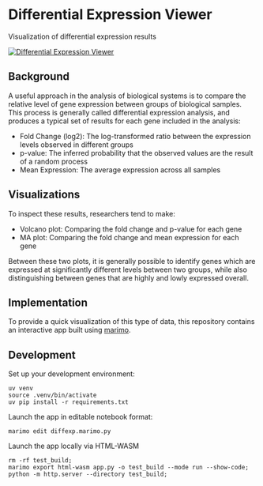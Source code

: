 # Differential Expression Viewer
Visualization of differential expression results

[![Differential Expression Viewer](https://github.com/fredhutch/differential-expression-viewer/raw/main/assets/screenshot.gif)](https://fredhutch.github.io/differential-expression-viewer/?url=https%3A%2F%2Ffredhutch.github.io%2Fdifferential-expression-viewer%2Fpublic%2FDE_results.csv.gz)

## Background

A useful approach in the analysis of biological systems is to compare the relative
level of gene expression between groups of biological samples.
This process is generally called differential expression analysis, and produces
a typical set of results for each gene included in the analysis:

- Fold Change (log2): The log-transformed ratio between the expression levels observed in different groups
- p-value: The inferred probability that the observed values are the result of a random process
- Mean Expression: The average expression across all samples

## Visualizations

To inspect these results, researchers tend to make:

- Volcano plot: Comparing the fold change and p-value for each gene
- MA plot: Comparing the fold change and mean expression for each gene

Between these two plots, it is generally possible to identify genes which are
expressed at significantly different levels between two groups, while also
distinguishing between genes that are highly and lowly expressed overall.

## Implementation

To provide a quick visualization of this type of data, this repository contains
an interactive app built using [marimo](https://marimo.io).

## Development

Set up your development environment:

```
uv venv
source .venv/bin/activate
uv pip install -r requirements.txt
```

Launch the app in editable notebook format:

```
marimo edit diffexp.marimo.py
```

Launch the app locally via HTML-WASM

```
rm -rf test_build;
marimo export html-wasm app.py -o test_build --mode run --show-code;
python -m http.server --directory test_build;
```
